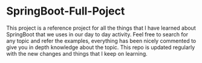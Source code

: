 # SpringBoot-Full-Poject
This project is a reference project for all the things that I have learned about SpringBoot that we uses in our day to day activity.
Feel free to search for any topic and refer the examples, everything has been nicely commented to give you in depth knowledge about the topic.
This repo is updated regularly with the new changes and things that I keep on learning.
